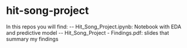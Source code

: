 # hit-song-project
In this repos you will find:
-- Hit_Song_Project.ipynb: Notebook with EDA and predictive model
-- Hit_Song_Project - Findings.pdf: slides that summary my findings
